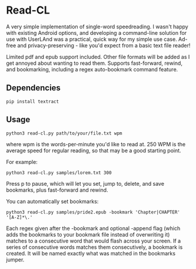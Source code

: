# Read-CL

A very simple implementation of single-word speedreading. I wasn't happy with existing Android options, and developing a command-line solution for use with UserLAnd was a practical, quick way for my simple use case. Ad-free and privacy-preserving - like you'd expect from a basic text file reader!

Limited pdf and epub support included. Other file formats will be added as I get annoyed about wanting to read them. Supports fast-forward, rewind, and bookmarking, including a regex auto-bookmark command feature. 

## Dependencies
```
pip install textract
```

## Usage

```
python3 read-cl.py path/to/your/file.txt wpm
```

where wpm is the words-per-minute you'd like to read at. 250 WPM is the average speed for regular reading, so that may be a good starting point.

For example:
```
python3 read-cl.py samples/lorem.txt 300
```

Press p to pause, which will let you set, jump to, delete, and save bookmarks, plus fast-forward and rewind.

You can automatically set bookmarks:
```
python3 read-cl.py samples/pride2.epub -bookmark 'Chapter|CHAPTER' '[A-Z]*\.'
```

Each regex given after the -bookmark and optional -append flag (which adds the bookmarks to your bookmark file instead of overwriting it) matches to a consecutive word that would flash across your screen. If a series of consecutive words matches them consecutively, a bookmark is created. It will be named exactly what was matched in the bookmarks jumper. 

